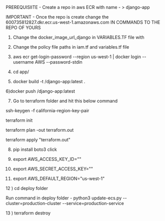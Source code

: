 PREREQUISIITE -  Create a repo in aws ECR with name - > django-app 

IMPORTANT - Once the repo is create change the 600735812827.dkr.ecr.us-west-1.amazonaws.com IN COMMANDS TO THE REPO OF YOURS

1) Change the docker_image_url_django in VARIABLES.TF file with <YOUR ECR REPO URL>

2) Change the policy file paths in iam.tf and variables.tf file

3) aws ecr get-login-password --region us-west-1 | docker login --username AWS --password-stdin <YOUR ECR REPO URL>

4) cd app/

5) docker build -t <YOUR ECR REPO URL>/django-app:latest . 


6)docker push <YOUR ECR REPO URL>/django-app:latest

7) Go to terraform folder and hit this below command 

ssh-keygen -f california-region-key-pair


terraform init 


terraform plan -out terraform.out


terraform apply "terraform.out"



8) pip install boto3 click


9) export AWS_ACCESS_KEY_ID="" 


10) export AWS_SECRET_ACCESS_KEY="" 


11) export AWS_DEFAULT_REGION="us-west-1" 


12 ) cd deploy folder 

Run command in deploy folder - python3 update-ecs.py --cluster=production-cluster --service=production-service


13 ) terraform destroy

